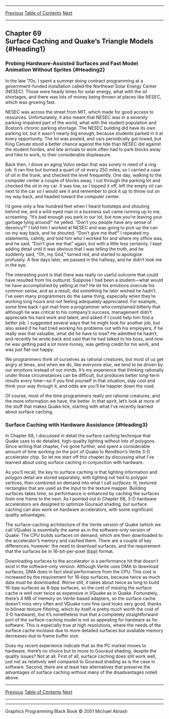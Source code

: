   ------------------------ --------------------------------- --------------------
  [Previous](68-04.html)   [Table of Contents](index.html)   [Next](69-02.html)
  ------------------------ --------------------------------- --------------------

Chapter 69\
 Surface Caching and Quake’s Triangle Models {#Heading1}
--------------------------------------------

### Probing Hardware-Assisted Surfaces and Fast Model Animation Without Sprites {#Heading2}

In the late ’70s, I spent a summer doing contract programming at a
government-funded installation called the Northeast Solar Energy Center
(NESEC). Those were heady times for solar energy, what with the oil
shortages, and there was lots of money being thrown at places like
NESEC, which was growing fast.

NESEC was across the street from MIT, which made for good access to
resources. Unfortunately, it also meant that NESEC was in a severely
parking-impaired part of the world, what with the student population and
Boston’s chronic parking shortage. The NESEC building did have its own
parking lot, but it wasn’t nearly big enough, because students parked in
it at every opportunity. The lot was posted, and cars periodically got
towed, but King Canute stood a better chance against the tide than NESEC
did against the student hordes, and late arrivals to work often had to
park blocks away and hike to work, to their considerable displeasure.

Back then, I drove an aging Volvo sedan that was sorely in need of a
ring job. It ran fine but burned a quart of oil every 250 miles, so I
carried a case of oil in the trunk, and checked the level frequently.
One day, walking to the computer center a couple of blocks away, I cut
through the parking lot and checked the oil in my car. It was low, so I
topped it off, left the empty oil can next to the car so I would see it
and remember to pick it up to throw out on my way back, and headed
toward the computer center.

I’d gone only a few hundred feet when I heard footsteps and shouting
behind me, and a wild-eyed man in a business suit came running up to me,
screaming. “It’s bad enough you park in our lot, but now you’re leaving
your garbage lying around!” he yelled. “Don’t you people have any sense
of decency?” I told him I worked at NESEC and was going to pick up the
can on my way back, and he shouted, “Don’t give me that!” I repeated my
statements, calmly, and told him who I worked for and where my office
was, and he said, “Don’t give me that” again, but with a little less
certainty. I kept adding detail until it was obvious that I was telling
the truth, and he suddenly said, “Oh, my God,” turned red, and started
to apologize profusely. A few days later, we passed in the hallway, and
he didn’t look me in the eye.

The interesting point is that there was really no useful outcome that
could have resulted from his outburst. Suppose I had been a student—what
would he have accomplished by yelling at me? He let his emotions
overrule his common sense, and as a result, did something he later
wished he hadn’t. I’ve seen many programmers do the same thing,
especially when they’re working long hours and not feeling adequately
appreciated. For example, some time back I got mail from a programmer
who complained bitterly that although he was critical to his company’s
success, management didn’t appreciate his hard work and talent, and
asked if I could help him find a better job. I suggested several ways
that he might look for another job, but also asked if he had tried
working his problems out with his employers; if he really was that
valuable, what did he have to lose? He admitted he hadn’t, and recently
he wrote back and said that he had talked to his boss, and now he was
getting paid a lot more money, was getting credit for his work, and was
just flat-out happy.

We programmers think of ourselves as rational creatures, but most of us
get angry at times, and when we do, like everyone else, we tend to be
driven by our emotions instead of our minds. It’s my experience that
thinking rationally under those circumstances can be difficult, but
produces better long-term results every time—so if you find yourself in
that situation, stay cool and think your way through it, and odds are
you’ll be happier down the road.

Of course, most of the time programmers really *are* rational creatures,
and the more information we have, the better. In that spirit, let’s look
at more of the stuff that makes Quake tick, starting with what I’ve
recently learned about surface caching.

### Surface Caching with Hardware Assistance {#Heading3}

In Chapter 68, I discussed in detail the surface caching technique that
Quake uses to do detailed, high-quality lighting without lots of
polygons. Since writing that chapter, I’ve gone further, and spent a
considerable amount of time working on the port of Quake to Rendition’s
Verite 3-D accelerator chip. So let me start off this chapter by
discussing what I’ve learned about using surface caching in conjunction
with hardware.

As you’ll recall, the key to surface caching is that lighting
information and polygon detail are stored separately, with lighting not
tied to polygon vertices, then combined on demand into what I call
*surfaces*: lit, textured rectangles that are used as the input to the
texture mapper. Building surfaces takes time, so performance is enhanced
by caching the surfaces from one frame to the next. As I pointed out in
Chapter 68, 3-D hardware accelerators are designed to optimize Gouraud
shading, but surface caching can also work on hardware accelerators,
with some significant quality advantages.

The surface-caching architecture of the Verite version of Quake (which
we call VQuake) is essentially the same as in the software-only version
of Quake: The CPU builds surfaces on demand, which are then downloaded
to the accelerator’s memory and cached there. There are a couple of key
differences, however: the need to download surfaces, and the requirement
that the surfaces be in 16-bit-per-pixel (bpp) format.

Downloading surfaces to the accelerator is a performance hit that
doesn’t exist in the software-only version. Although Verite uses DMA to
download surfaces, DMA does in fact steal performance from the CPU. This
cost is increased by the requirement for 16-bpp surfaces, because twice
as much data must be downloaded. Worse still, it takes about twice as
long to build 16-bpp surfaces as 8-bpp surfaces, so the cost of missing
the surface cache is well over twice as expensive in VQuake as in Quake.
Fortunately, there’s 4 MB of memory on Verite-based adapters, so the
surface cache doesn’t miss very often and VQuake runs fine (and looks
very good, thanks to bilinear texture filtering, which by itself is
pretty much worth the cost of 3-D hardware), but it’s nonetheless true
that a completely straightforward port of the surface-caching model is
not as appealing for hardware as for software. This is especially true
at high resolutions, where the needs of the surface cache increase due
to more detailed surfaces but available memory decreases due to frame
buffer size.

Does my recent experience indicate that as the PC market moves to
hardware, there’s no choice but to move to Gouraud shading, despite the
quality issues? Not at all. First of all, surface caching does still
work well, just not as relatively well compared to Gouraud shading as is
the case in software. Second, there are at least two alternatives that
preserve the advantages of surface caching without many of the
disadvantages noted above.

  ------------------------ --------------------------------- --------------------
  [Previous](68-04.html)   [Table of Contents](index.html)   [Next](69-02.html)
  ------------------------ --------------------------------- --------------------

* * * * *

Graphics Programming Black Book © 2001 Michael Abrash
